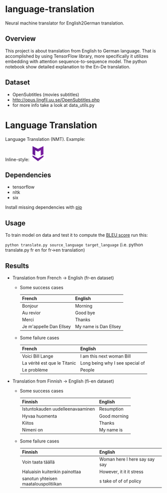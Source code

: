 # language-translation
Neural machine translator for English2German translation.


## Overview
This project is about translation from English to German language. That is accomplished by using TensorFlow library, more specifically it utilizes embedding with attention sequence-to-sequence model.
The python notebook show detailed explanation to the En-De translation.

## Dataset
* OpenSubtitles (movies subtitles)
* http://opus.lingfil.uu.se/OpenSubtitles.php
* for more info take a look at data_utils.py
# Language Translation

Language Translation (NMT).
Example:

Inline-style:
![alt text](https://github.com/adam-p/markdown-here/raw/master/src/common/images/icon48.png "Logo Title Text 1")

## Dependencies

* tensorflow
* nltk
* six

Install missing dependencies with [pip](https://pip.pypa.io/en/stable/)

## Usage

To train model on data and test it to compute the [BLEU score](https://en.wikipedia.org/wiki/BLEU) run this:

``python translate.py source_language target_language`` (i.e. python translate.py fr en for fr->en translation)

## Results

* Translation from French -> English (fr-en dataset)
  * Some success cases

    | French     | English     |
    |----------- |------------ |
    | Bonjour    | Morning     |
    | Au revior  | Good bye    |
    | Merci      | Thanks      |
    | Je m'appelle Dan Ellsey | My name is Dan Ellsey |

  * Some failure cases

    | French | English |
    |--------|-------- |
    | Voici Bill Lange | I am this next woman Bill |
    | La vérité est que le Titanic | Long being why I see special of |
    | Le problème | People |

* Translation from Finnish -> English (fi-en dataset)
  * Some success cases

    | Finnish     | English     |
    |----------- |------------ |
    | Istuntokauden uudelleenavaaminen | Resumption |
    | Hyvaa huomenta  | Good morning |
    | Kiitos      | Thanks  |
    | Nimeni on | My name is |

  * Some failure cases

    | Finnish | English |
    |-------- |-------- |
    | Voin taata täällä | Woman here I here say say say |
    | Haluaisin kuitenkin painottaa | However, it it it stress |
    | sanotun yhteisen maatalouspolitiikan  | s take of of of policy |
